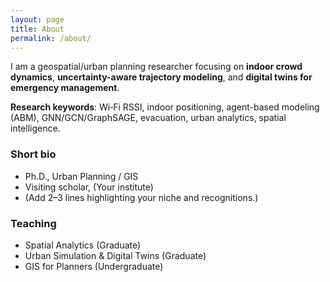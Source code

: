 ```yaml
---
layout: page
title: About
permalink: /about/
---
```


I am a geospatial/urban planning researcher focusing on **indoor crowd dynamics**, **uncertainty-aware trajectory modeling**, and **digital twins for emergency management**.

**Research keywords**: Wi‑Fi RSSI, indoor positioning, agent-based modeling (ABM), GNN/GCN/GraphSAGE, evacuation, urban analytics, spatial intelligence.

### Short bio
- Ph.D., Urban Planning / GIS
- Visiting scholar, (Your institute)
- (Add 2–3 lines highlighting your niche and recognitions.)

### Teaching
- Spatial Analytics (Graduate)
- Urban Simulation & Digital Twins (Graduate)
- GIS for Planners (Undergraduate)
